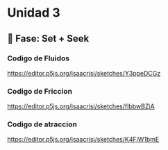 # Unidad 3

## 🔎 Fase: Set + Seek

### Codigo de Fluidos

https://editor.p5js.org/isaacrisi/sketches/Y3ppeDCGz

### Codigo de Friccion 

https://editor.p5js.org/isaacrisi/sketches/fIbbwBZiA

### Codigo de atraccion 

https://editor.p5js.org/isaacrisi/sketches/K4FiW1bmE

